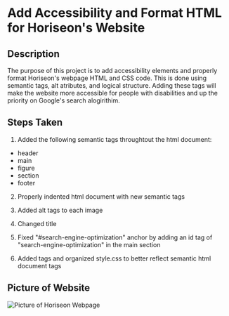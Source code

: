 # Add Accessibility and Format HTML for Horiseon's Website

## Description

The purpose of this project is to add accessibility elements and properly format Horiseon's webpage HTML and CSS code.  This is done using semantic tags, alt atributes, and logical structure.  Adding these tags will make the website more accessible for people with disabilities and up the priority on Google's search alogirithim.    

## Steps Taken

1.  Added the following semantic tags throughtout the html document:
* header
* main
* figure
* section
* footer

2. Properly indented html document with new semantic tags

3. Added alt tags to each image

4. Changed title

5. Fixed "#search-engine-optimization" anchor by adding an id tag of "search-engine-optimization" in the main section

6. Added tags and organized style.css to better reflect semantic html document tags

## Picture of Website

![Picture of Horiseon Webpage](./Assets/01-challenge-readme.png)
